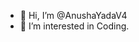 - 👋 Hi, I’m @AnushaYadaV4
- 👀 I’m interested in Coding.


<!---
AnushaYadaV4/AnushaYadaV4 is a ✨ special ✨ repository because its `README.md` (this file) appears on your GitHub profile.
You can click the Preview link to take a look at your changes.
--->
